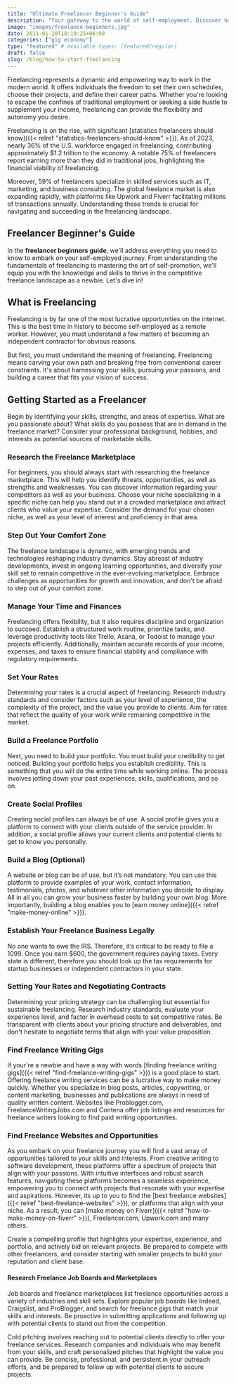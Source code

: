 ```yaml
---
title: "Ultimate Freelancer Beginner's Guide"
description: "Your gateway to the world of self-employment. Discover how to navigate freelance platforms, market your skills, manage clients, and thrive in the gig economy."
image: "images/freelance-beginners.jpg"
date: 2011-01-20T18:19:25+06:00
categories: ["gig economy"]
type: "featured" # available types: [featured/regular]
draft: false
slug: /blog/how-to-start-freelancing
---
```


Freelancing represents a dynamic and empowering way to work in the modern world. It offers individuals the freedom to set their own schedules, choose their projects, and define their career paths. Whether you're looking to escape the confines of traditional employment or seeking a side hustle to supplement your income, freelancing can provide the flexibility and autonomy you desire.

Freelancing is on the rise, with significant [statistics freelancers should know]({{< relref "statistics-freelancers-should-know" >}}). As of 2023, nearly 36% of the U.S. workforce engaged in freelancing, contributing approximately $1.2 trillion to the economy. A notable 75% of freelancers report earning more than they did in traditional jobs, highlighting the financial viability of freelancing.

Moreover, 59% of freelancers specialize in skilled services such as IT, marketing, and business consulting. The global freelance market is also expanding rapidly, with platforms like Upwork and Fiverr facilitating millions of transactions annually. Understanding these trends is crucial for navigating and succeeding in the freelancing landscape.

## Freelancer Beginner's Guide

In the **freelancer beginners guide**, we'll address everything you need to know to embark on your self-employed journey. From understanding the fundamentals of freelancing to mastering the art of self-promotion, we'll equip you with the knowledge and skills to thrive in the competitive freelance landscape as a newbie. Let's dive in!

## What is Freelancing

Freelancing is by far one of the most lucrative opportunities on the internet. This is the best time in history to become self-employed as a remote worker. However, you must understand a few matters of becoming an independent contractor for obvious reasons.

But first, you must understand the meaning of freelancing. Freelancing means carving your own path and breaking free from conventional career constraints. It's about harnessing your skills, pursuing your passions, and building a career that fits your vision of success.

## Getting Started as a Freelancer

Begin by identifying your skills, strengths, and areas of expertise. What are you passionate about? What skills do you possess that are in demand in the freelance market? Consider your professional background, hobbies, and interests as potential sources of marketable skills.

### Research the Freelance Marketplace

For beginners, you should always start with researching the freelance marketplace. This will help you identify threats, opportunities, as well as strengths and weaknesses. You can discover information regarding your competitors as well as your business. Choose your niche specializing in a specific niche can help you stand out in a crowded marketplace and attract clients who value your expertise. Consider the demand for your chosen niche, as well as your level of interest and proficiency in that area.

### Step Out Your Comfort Zone

The freelance landscape is dynamic, with emerging trends and technologies reshaping industry dynamics. Stay abreast of industry developments, invest in ongoing learning opportunities, and diversify your skill set to remain competitive in the ever-evolving marketplace. Embrace challenges as opportunities for growth and innovation, and don't be afraid to step out of your comfort zone.

### Manage Your Time and Finances

Freelancing offers flexibility, but it also requires discipline and organization to succeed. Establish a structured work routine, prioritize tasks, and leverage productivity tools like Trello, Asana, or Todoist to manage your projects efficiently. Additionally, maintain accurate records of your income, expenses, and taxes to ensure financial stability and compliance with regulatory requirements.

### Set Your Rates

Determining your rates is a crucial aspect of freelancing. Research industry standards and consider factors such as your level of experience, the complexity of the project, and the value you provide to clients. Aim for rates that reflect the quality of your work while remaining competitive in the market.

### Build a Freelance Portfolio

Next, you need to build your portfolio. You must build your credibility to get noticed. Building your portfolio helps you establish credibility. This is something that you will do the entire time while working online. The process involves jotting down your past experiences, skills, qualifications, and so on.

### Create Social Profiles

Creating social profiles can always be of use. A social profile gives you a platform to connect with your clients outside of the service provider. In addition, a social profile allows your current clients and potential clients to get to know you personally.

### Build a Blog (Optional)

A website or blog can be of use, but it’s not mandatory. You can use this platform to provide examples of your work, contact information, testimonials, photos, and whatever other information you decide to display. All in all you can grow your business faster by building your own blog. More importantly, building a blog enables you to [earn money online]({{< relref "make-money-online" >}}).

### Establish Your Freelance Business Legally

No one wants to owe the IRS. Therefore, it’s critical to be ready to file a 1099. Once you earn $600, the government requires paying taxes. Every state is different, therefore you should look up the tax requirements for startup businesses or independent contractors in your state.

### Setting Your Rates and Negotiating Contracts

Determining your pricing strategy can be challenging but essential for sustainable freelancing. Research industry standards, evaluate your experience level, and factor in overhead costs to set competitive rates. Be transparent with clients about your pricing structure and deliverables, and don't hesitate to negotiate terms that align with your value proposition.

### Find Freelance Writing Gigs

If your're a newbie and have a way with words [finding freelance writing gigs]({{< relref "find-freelance-writing-gigs" >}}) is a good place to start. Offering freelance writing services can be a lucrative way to make money quickly. Whether you specialize in blog posts, articles, copywriting, or content marketing, businesses and publications are always in need of quality written content. Websites like Problogger.com, FreelanceWritingJobs.com and Contena offer job listings and resources for freelance writers looking to find paid writing opportunities.

### Find Freelance Websites and Opportunities

As you embark on your freelance journey you will find a vast array of opportunities tailored to your skills and interests. From creative writing to software development, these platforms offer a spectrum of projects that align with your passions. With intuitive interfaces and robust search features, navigating these platforms becomes a seamless experience, empowering you to connect with projects that resonate with your expertise and aspirations. However, its up to you to find the [best freelance websites]({{< relref "best-freelance-websites" >}}), or platforms that align with your niche. As a result, you can [make money on Fiverr]({{< relref "how-to-make-money-on-fiverr" >}}), Freelancer.com, Upwork.com and many others.

Create a compelling profile that highlights your expertise, experience, and portfolio, and actively bid on relevant projects. Be prepared to compete with other freelancers, and consider starting with smaller projects to build your reputation and client base.

#### Research Freelance Job Boards and Marketplaces

Job boards and freelance marketplaces list freelance opportunities across a variety of industries and skill sets. Explore popular job boards like Indeed, Craigslist, and ProBlogger, and search for freelance gigs that match your skills and interests. Be proactive in submitting applications and following up with potential clients to stand out from the competition.

Cold pitching involves reaching out to potential clients directly to offer your freelance services. Research companies and individuals who may benefit from your skills, and craft personalized pitches that highlight the value you can provide. Be concise, professional, and persistent in your outreach efforts, and be prepared to follow up with potential clients to secure projects.
